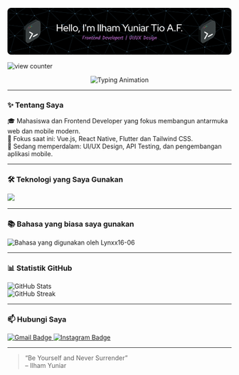 <p align="center">
  <img src="/img/github-header-image.png" alt="Hello, I'm Ilham Yuniar Tio A.F." />
</p>

<p align="">
  <img src="https://komarev.com/ghpvc/?username=Lynxx16-06&label=Profile%20views&color=0e75b6&style=flat" alt="view counter"/>
</p>
<p align="center">
  <img src="https://readme-typing-svg.demolab.com?font=Fira+Code&weight=600&size=29&pause=1000&center=true&multiline=true&width=550&height=100&lines=Hallo+Selamat+Datang+di+Github;Ilham+Yuniar+Tio+A.F." alt="Typing Animation" />
</p>

---

### ✨ Tentang Saya

🎓 Mahasiswa dan Frontend Developer yang fokus membangun antarmuka web dan mobile modern.  
🚀 Fokus saat ini: Vue.js, React Native, Flutter dan Tailwind CSS.  
🧠 Sedang memperdalam: UI/UX Design, API Testing, dan pengembangan aplikasi mobile.

---

### 🛠️ Teknologi yang Saya Gunakan

<p align="left">
  <img src="https://skillicons.dev/icons?i=vue,react,javascript,html,css,tailwind,postman,flutter" />
</p>

---

### 📚 Bahasa yang biasa saya gunakan

<p align="">
  <img src="https://github-readme-stats.vercel.app/api/top-langs/?username=Lynxx16-06&layout=compact&theme=tokyonight&langs_count=8" alt="Bahasa yang digunakan oleh Lynxx16-06" width="300"/>
</p>

---

### 📊 Statistik GitHub

<p align="">
  <img src="https://github-readme-stats.vercel.app/api?username=Lynxx16-06&show_icons=true&theme=tokyonight" alt="GitHub Stats" width="400" />
  <br/>
  <img src="https://streak-stats.demolab.com?user=Lynxx16-06&theme=tokyonight&hide_border=true" alt="GitHub Streak" width="400" />
</p>

---

### 📫 Hubungi Saya

<p align="left">
  <a href="mailto:ilhamyuniartioalfahrozi@gmail.com">
    <img src="https://img.shields.io/badge/Gmail-D14836?style=for-the-badge&logo=gmail&logoColor=white" alt="Gmail Badge"/>
  </a>
  <a href="https://www.instagram.com/ilham_yuniar123/" target="_blank">
    <img src="https://img.shields.io/badge/Instagram-E4405F?style=for-the-badge&logo=instagram&logoColor=white" alt="Instagram Badge"/>
  </a>
</p>

---

> “Be Yourself and Never Surrender”  
> – Ilham Yuniar
